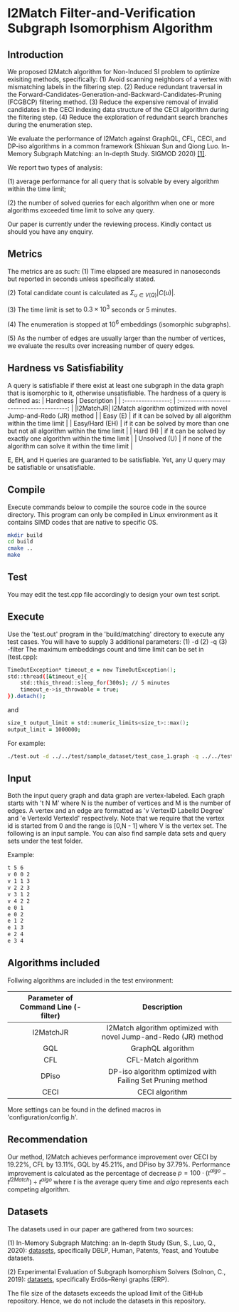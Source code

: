 # l2Match Filter-and-Verification Subgraph Isomorphism Algorithm
## Introduction
We proposed l2Match algorithm for Non-Induced SI problem to optimize exisiting methods, specifically:
(1) Avoid scanning neighbors of a vertex with mismatching labels in the filtering step.
(2) Reduce redundant traversal in the Forward-Candidates-Generation-and-Backward-Candidates-Pruning (FCGBCP) filtering method.
(3) Reduce the expensive removal of invalid candidates in the CECI indexing data structure of the CECI algorithm during the filtering step.
(4) Reduce the exploration of redundant search branches during the enumeration step.

We evaluate the performance of l2Match against GraphQL, CFL, CECI, and DP-iso algorithms in a common
framework (Shixuan Sun and Qiong Luo. In-Memory Subgraph Matching: an In-depth Study. SIGMOD 2020) [[1]](https://github.com/RapidsAtHKUST/SubgraphMatching).

We report two types of analysis:

(1) average performance for all query that is solvable by every algorithm within the time limit;

(2) the number of solved queries for each algorithm when one or more algorithms exceeded time limit to solve any query.

Our paper is currently under the reviewing process. Kindly contact us should you have any enquiry.


## Metrics
The metrics are as such:
(1) Time elapsed are measured in nanoseconds but reported in seconds unless specifically stated.

(2) Total candidate count is calculated as $\Sigma_{u\in V(Q)}|C(u)|$.

(3) The time limit is set to $0.3\times 10^{3}$ seconds or 5 minutes.

(4) The enumeration is stopped at $10^{6}$ embeddings (isomorphic subgraphs).

(5) As the number of edges are usually larger than the number of vertices, we evaluate the results over increasing number of query edges.

## Hardness vs Satisfiability
A query is satisfiable if there exist at least one subgraph in the data graph that is isomorphic to it, otherwise unsatisfiable.
The hardness of a query is defined as:
| Hardness | Description |
| :----------------: | :---------------------------------------: |
|l2MatchJR| l2Match algorithm optimized with novel Jump-and-Redo (JR) method |
| Easy (E) | if it can be solved by all algorithm within the time limit |
| Easy/Hard (EH) | if it can be solved by more than one but not all algorithm within the time limit |
| Hard (H) | if it can be solved by exactly one algorithm within the time limit |
| Unsolved (U) | if none of the algorithm can solve it within the time limit |

E, EH, and H queries are guaranted to be satisfiable. Yet, any U query may be satisfiable or unsatisfiable.


## Compile
Execute commands below to compile the source code in the source directory. This program can only be compiled in Linux environment as it contains SIMD codes that are native to specific OS.  

```zsh
mkdir build
cd build
cmake ..
make
```

## Test
You may edit the test.cpp file accordingly to design your own test script.


## Execute
Use the 'test.out' program in the 'build/matching' directory to execute any test cases.
You will have to supply 3 additional parameters:
(1) -d <path-to-data-graph>
(2) -q <path-to-query-graph>
(3) -filter <algorithm-to-run>
The maximum embeddings count and time limit can be set in (test.cpp):

```zsh
TimeOutException* timeout_e = new TimeOutException();
std::thread([&timeout_e]{
    std::this_thread::sleep_for(300s); // 5 minutes
    timeout_e->is_throwable = true;
}).detach();
```

and

```zsh
size_t output_limit = std::numeric_limits<size_t>::max();
output_limit = 1000000;
```

For example:
```zsh
./test.out -d ../../test/sample_dataset/test_case_1.graph -q ../../test/sample_dataset/query1_positive.graph -filter GQL
```

## Input
Both the input query graph and data graph are vertex-labeled.
Each graph starts with 't N M' where N is the number of vertices and M is the number of edges. A vertex and an edge are formatted
as 'v VertexID LabelId Degree' and 'e VertexId VertexId' respectively. Note that we require that the vertex
id is started from 0 and the range is [0,N - 1] where V is the vertex set. The following
is an input sample. You can also find sample data sets and query sets under the test folder.

Example:

```zsh
t 5 6
v 0 0 2
v 1 1 3
v 2 2 3
v 3 1 2
v 4 2 2
e 0 1
e 0 2
e 1 2
e 1 3
e 2 4
e 3 4
```

## Algorithms included

Follwing algorithms are included in the test environment:

|Parameter of Command Line (-filter) | Description |
| :-----------------------------------: | :-------------: |
|l2MatchJR| l2Match algorithm optimized with novel Jump-and-Redo (JR) method |
|GQL| GraphQL algorithm |
|CFL| CFL-Match algorithm|
|DPiso| DP-iso algorithm optimized with Failing Set Pruning method |
|CECI| CECI algorithm |

More settings can be found in the defined macros in 'configuration/config.h'.


## Recommendation
Our method, l2Match achieves performance improvement over CECI by 19.22%, CFL by 13.11%, GQL by 45.21%, and DPiso by 37.79%.
Performance improvement is calculated as the percentage of decrease $p=100\cdot (t^{algo}-t^{l2Match})\div t^{algo}$ where $t$ is the average query time and $algo$ represents each competing algorithm.



## Datasets
The datasets used in our paper are gathered from two sources:

(1) In-Memory Subgraph Matching: an In-depth Study (Sun, S., Luo, Q., 2020): [datasets](https://hkustconnect-my.sharepoint.com/:u:/g/personal/ssunah_connect_ust_hk/EQnXTic0PK9Fo1gkdDZRKOIBFIyMeBTP5rbju2ZfQdj-QA?e=SfGa8X), specifically DBLP, Human, Patents, Yeast, and Youtube datasets.

(2) Experimental Evaluation of Subgraph Isomorphism Solvers (Solnon, C., 2019): [datasets](https://perso.liris.cnrs.fr/christine.solnon/SIP.html), specifically Erdős–Rényi graphs (ERP).

The file size of the datasets exceeds the upload limit of the GitHub repository. Hence, we do not include the datasets in this repository.

